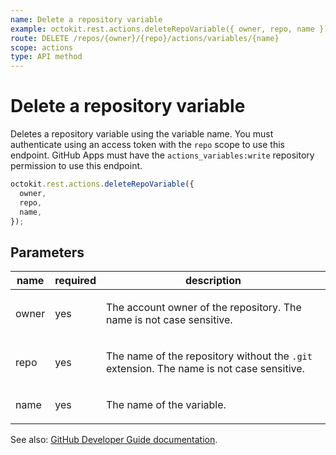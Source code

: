 ```yaml
---
name: Delete a repository variable
example: octokit.rest.actions.deleteRepoVariable({ owner, repo, name })
route: DELETE /repos/{owner}/{repo}/actions/variables/{name}
scope: actions
type: API method
---
```


# Delete a repository variable

Deletes a repository variable using the variable name.
You must authenticate using an access token with the `repo` scope to use this endpoint.
GitHub Apps must have the `actions_variables:write` repository permission to use this endpoint.

```js
octokit.rest.actions.deleteRepoVariable({
  owner,
  repo,
  name,
});
```

## Parameters

<table>
  <thead>
    <tr>
      <th>name</th>
      <th>required</th>
      <th>description</th>
    </tr>
  </thead>
  <tbody>
    <tr><td>owner</td><td>yes</td><td>

The account owner of the repository. The name is not case sensitive.

</td></tr>
<tr><td>repo</td><td>yes</td><td>

The name of the repository without the `.git` extension. The name is not case sensitive.

</td></tr>
<tr><td>name</td><td>yes</td><td>

The name of the variable.

</td></tr>
  </tbody>
</table>

See also: [GitHub Developer Guide documentation](https://docs.github.com/rest/actions/variables#delete-a-repository-variable).
